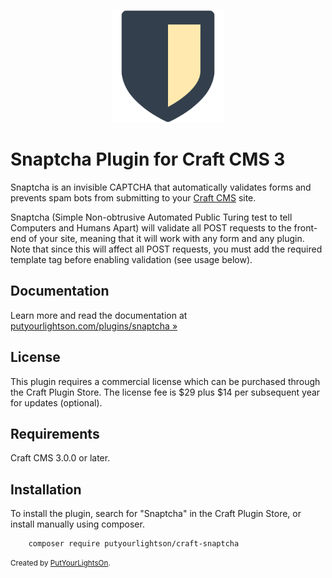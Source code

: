<p align="center"><img height="180" src="./src/icon.svg"></p>

# Snaptcha Plugin for Craft CMS 3

Snaptcha is an invisible CAPTCHA that automatically validates forms and prevents spam bots from submitting to your [Craft CMS](https://craftcms.com/) site.

Snaptcha (Simple Non-obtrusive Automated Public Turing test to tell Computers and Humans Apart) will validate all POST requests to the front-end of your site, meaning that it will work with any form and any plugin. Note that since this will affect all POST requests, you must add the required template tag before enabling validation (see usage below).

## Documentation

Learn more and read the documentation at [putyourlightson.com/plugins/snaptcha »](https://putyourlightson.com/plugins/snaptcha)

## License

This plugin requires a commercial license which can be purchased through the Craft Plugin Store. The license fee is $29 plus $14 per subsequent year for updates (optional).

## Requirements

Craft CMS 3.0.0 or later.

## Installation

To install the plugin, search for "Snaptcha" in the Craft Plugin Store, or install manually using composer.

        composer require putyourlightson/craft-snaptcha

<small>Created by [PutYourLightsOn](https://putyourlightson.com/).</small>
